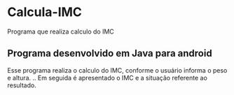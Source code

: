 # Calcula-IMC

Programa que realiza calculo do IMC

## Programa desenvolvido em Java para android

Esse programa realiza o calculo do IMC, conforme o usuário informa o peso e altura. .. 
Em seguida é apresentado o IMC e a situação referente ao resultado.
